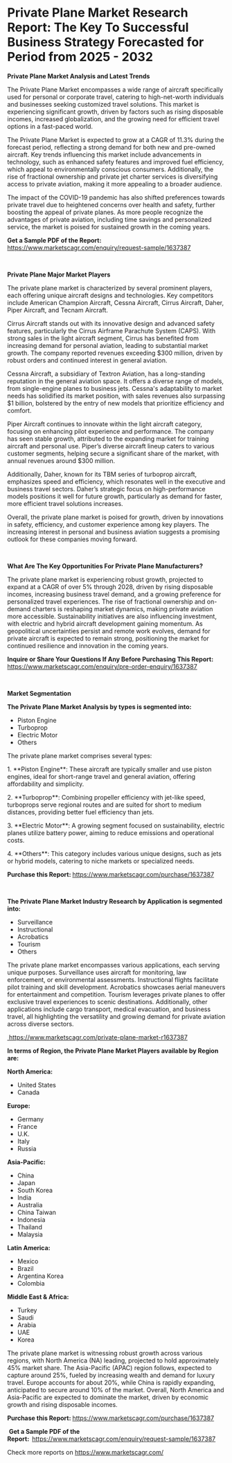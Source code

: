 <p><h1>Private Plane Market Research Report: The Key To Successful Business Strategy Forecasted for Period from 2025 - 2032</h1></p><p><strong>Private Plane Market Analysis and Latest Trends</strong></p>
<p><p>The Private Plane Market encompasses a wide range of aircraft specifically used for personal or corporate travel, catering to high-net-worth individuals and businesses seeking customized travel solutions. This market is experiencing significant growth, driven by factors such as rising disposable incomes, increased globalization, and the growing need for efficient travel options in a fast-paced world. </p><p>The Private Plane Market is expected to grow at a CAGR of 11.3% during the forecast period, reflecting a strong demand for both new and pre-owned aircraft. Key trends influencing this market include advancements in technology, such as enhanced safety features and improved fuel efficiency, which appeal to environmentally conscious consumers. Additionally, the rise of fractional ownership and private jet charter services is diversifying access to private aviation, making it more appealing to a broader audience. </p><p>The impact of the COVID-19 pandemic has also shifted preferences towards private travel due to heightened concerns over health and safety, further boosting the appeal of private planes. As more people recognize the advantages of private aviation, including time savings and personalized service, the market is poised for sustained growth in the coming years.</p></p>
<p><strong>Get a Sample PDF of the Report:&nbsp;</strong> <a href="https://www.marketscagr.com/enquiry/request-sample/1637387?utm_campaign=2660&utm_medium=2&utm_source=Github&utm_content=ia&utm_term=30032025&utm_id=private-plane">https://www.marketscagr.com/enquiry/request-sample/1637387</a></p>
<p>&nbsp;</p>
<p><strong>Private Plane Major Market Players</strong></p>
<p><p>The private plane market is characterized by several prominent players, each offering unique aircraft designs and technologies. Key competitors include American Champion Aircraft, Cessna Aircraft, Cirrus Aircraft, Daher, Piper Aircraft, and Tecnam Aircraft.</p><p>Cirrus Aircraft stands out with its innovative design and advanced safety features, particularly the Cirrus Airframe Parachute System (CAPS). With strong sales in the light aircraft segment, Cirrus has benefited from increasing demand for personal aviation, leading to substantial market growth. The company reported revenues exceeding $300 million, driven by robust orders and continued interest in general aviation.</p><p>Cessna Aircraft, a subsidiary of Textron Aviation, has a long-standing reputation in the general aviation space. It offers a diverse range of models, from single-engine planes to business jets. Cessna's adaptability to market needs has solidified its market position, with sales revenues also surpassing $1 billion, bolstered by the entry of new models that prioritize efficiency and comfort.</p><p>Piper Aircraft continues to innovate within the light aircraft category, focusing on enhancing pilot experience and performance. The company has seen stable growth, attributed to the expanding market for training aircraft and personal use. Piper’s diverse aircraft lineup caters to various customer segments, helping secure a significant share of the market, with annual revenues around $300 million.</p><p>Additionally, Daher, known for its TBM series of turboprop aircraft, emphasizes speed and efficiency, which resonates well in the executive and business travel sectors. Daher’s strategic focus on high-performance models positions it well for future growth, particularly as demand for faster, more efficient travel solutions increases.</p><p>Overall, the private plane market is poised for growth, driven by innovations in safety, efficiency, and customer experience among key players. The increasing interest in personal and business aviation suggests a promising outlook for these companies moving forward.</p></p>
<p>&nbsp;</p>
<p><strong>What Are The Key Opportunities For Private Plane Manufacturers?</strong></p>
<p><p>The private plane market is experiencing robust growth, projected to expand at a CAGR of over 5% through 2028, driven by rising disposable incomes, increasing business travel demand, and a growing preference for personalized travel experiences. The rise of fractional ownership and on-demand charters is reshaping market dynamics, making private aviation more accessible. Sustainability initiatives are also influencing investment, with electric and hybrid aircraft development gaining momentum. As geopolitical uncertainties persist and remote work evolves, demand for private aircraft is expected to remain strong, positioning the market for continued resilience and innovation in the coming years.</p></p>
<p><strong>Inquire or Share Your Questions If Any Before Purchasing This Report:</strong> <a href="https://www.marketscagr.com/enquiry/pre-order-enquiry/1637387?utm_campaign=2660&utm_medium=2&utm_source=Github&utm_content=ia&utm_term=30032025&utm_id=private-plane">https://www.marketscagr.com/enquiry/pre-order-enquiry/1637387</a></p>
<p>&nbsp;</p>
<p><strong>Market Segmentation</strong></p>
<p><strong>The Private Plane Market Analysis by types is segmented into:</strong></p>
<p><ul><li>Piston Engine</li><li>Turboprop</li><li>Electric Motor</li><li>Others</li></ul></p>
<p><p>The private plane market comprises several types: </p><p>1. **Piston Engine**: These aircraft are typically smaller and use piston engines, ideal for short-range travel and general aviation, offering affordability and simplicity.</p><p>2. **Turboprop**: Combining propeller efficiency with jet-like speed, turboprops serve regional routes and are suited for short to medium distances, providing better fuel efficiency than jets.</p><p>3. **Electric Motor**: A growing segment focused on sustainability, electric planes utilize battery power, aiming to reduce emissions and operational costs.</p><p>4. **Others**: This category includes various unique designs, such as jets or hybrid models, catering to niche markets or specialized needs.</p></p>
<p><strong>Purchase this Report:&nbsp;</strong><a href="https://www.marketscagr.com/purchase/1637387?utm_campaign=2660&utm_medium=2&utm_source=Github&utm_content=ia&utm_term=30032025&utm_id=private-plane">https://www.marketscagr.com/purchase/1637387</a></p>
<p>&nbsp;</p>
<p><strong>The Private Plane Market Industry Research by Application is segmented into:</strong></p>
<p><ul><li>Surveillance</li><li>Instructional</li><li>Acrobatics</li><li>Tourism</li><li>Others</li></ul></p>
<p><p>The private plane market encompasses various applications, each serving unique purposes. Surveillance uses aircraft for monitoring, law enforcement, or environmental assessments. Instructional flights facilitate pilot training and skill development. Acrobatics showcases aerial maneuvers for entertainment and competition. Tourism leverages private planes to offer exclusive travel experiences to scenic destinations. Additionally, other applications include cargo transport, medical evacuation, and business travel, all highlighting the versatility and growing demand for private aviation across diverse sectors.</p></p>
<p><a href="https://www.marketscagr.com/private-plane-market-r1637387?utm_campaign=2660&utm_medium=2&utm_source=Github&utm_content=ia&utm_term=30032025&utm_id=private-plane">&nbsp;https://www.marketscagr.com/private-plane-market-r1637387</a></p>
<p><strong>In terms of Region, the Private Plane Market Players available by Region are:</strong></p>
<p>
    <p> <strong> North America: </strong>
        <ul>
            <li>United States</li>
            <li>Canada</li>
        </ul>
        </p> 
    <p> <strong> Europe: </strong>
        <ul>
            <li>Germany</li>
            <li>France</li>
            <li>U.K.</li>
            <li>Italy</li>
            <li>Russia</li>
        </ul>
        </p> 
    <p> <strong> Asia-Pacific: </strong>
        <ul>
            <li>China</li>
            <li>Japan</li>
            <li>South Korea</li>
            <li>India</li>
            <li>Australia</li>
            <li>China Taiwan</li>
            <li>Indonesia</li>
            <li>Thailand</li>
            <li>Malaysia</li>
        </ul>
        </p> 
    <p> <strong> Latin America: </strong>
        <ul>
            <li>Mexico</li>
            <li>Brazil</li>
            <li>Argentina Korea</li>
            <li>Colombia</li>
        </ul>
        </p> 
    <p> <strong> Middle East & Africa: </strong>
        <ul>
            <li>Turkey</li>
            <li>Saudi</li>
            <li>Arabia</li>
            <li>UAE</li>
            <li>Korea</li>
        </ul>
    </p>
    </p>
<p><p>The private plane market is witnessing robust growth across various regions, with North America (NA) leading, projected to hold approximately 45% market share. The Asia-Pacific (APAC) region follows, expected to capture around 25%, fueled by increasing wealth and demand for luxury travel. Europe accounts for about 20%, while China is rapidly expanding, anticipated to secure around 10% of the market. Overall, North America and Asia-Pacific are expected to dominate the market, driven by economic growth and rising disposable incomes.</p></p>
<p><strong>Purchase this Report: </strong><a href="https://www.marketscagr.com/purchase/1637387?utm_campaign=2660&utm_medium=2&utm_source=Github&utm_content=ia&utm_term=30032025&utm_id=private-plane">https://www.marketscagr.com/purchase/1637387</a></p>
<p>&nbsp;<strong>Get a Sample PDF of the Report:&nbsp;&nbsp;</strong><a href="https://www.marketscagr.com/enquiry/request-sample/1637387?utm_campaign=2660&utm_medium=2&utm_source=Github&utm_content=ia&utm_term=30032025&utm_id=private-plane">https://www.marketscagr.com/enquiry/request-sample/1637387</a></p>
<p><strong></strong></p>
<p>Check more reports on <a href="https://www.marketscagr.com/?utm_campaign=2660&utm_medium=2&utm_source=Github&utm_content=ia&utm_term=30032025&utm_id=private-plane">https://www.marketscagr.com/</a></p>
